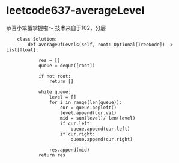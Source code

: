 # leetcode637-averageLevel


恭喜小笨蛋掌握啦～
技术来自于102，分层

        class Solution:
            def averageOfLevels(self, root: Optional[TreeNode]) -> List[float]:

                res = []
                queue = deque([root])

                if not root:
                    return []

                while queue:
                    level = []
                    for i in range(len(queue)):
                        cur = queue.popleft()
                        level.append(cur.val)
                        mid = sum(level)/ len(level)
                        if cur.left:
                            queue.append(cur.left)
                        if cur.right:
                            queue.append(cur.right)

                    res.append(mid)
                return res
